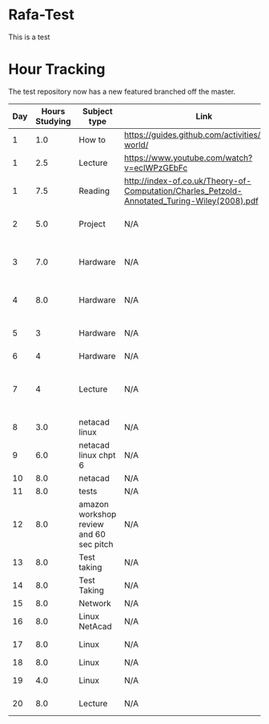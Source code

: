 # Rafa-Test
This is a test

# Hour Tracking

The test repository now has a new featured branched off the master.

Day | Hours Studying | Subject type | Link | Notes |
------------ | ------------- | ------------- | ------------- | ---------------
1 | 1.0 | How to | https://guides.github.com/activities/hello-world/ | GitHUB |
1 | 2.5 | Lecture | https://www.youtube.com/watch?v=ecIWPzGEbFc | 
1 | 7.5 | Reading | http://index-of.co.uk/Theory-of-Computation/Charles_Petzold-Annotated_Turing-Wiley(2008).pdf |
2 | 5.0 | Project |  N/A  | team building, Setting up ubuntu, powershell script Sphere
3 | 7.0  | Hardware |N/A| Quizes(Ram,The visible PC,Periphirals,Harddrive Tech)adding bootmark and studying  | 
4 | 8.0|Hardware | N/A| Quizes( Micro Processors, Harddrive technologies)|
5 | 3  | Hardware| N/A | Quiz ( Power supplies), Assemble and disamble 2 HP SFF Desktops|
6 | 4 | Hardware | N/A | RAM Quiz and study| 
7 | 4 | Lecture | N/A | Cloud computing,security and slides.downloading centos and using hypervisor |
8 | 3.0 | netacad linux  | N/A |  Linux |
9 | 6.0 | netacad linux chpt 6 | N/A | linux | 
10 | 8.0 | netacad | N/A | Saas/paas/Iaas | 
11 | 8.0 | tests | N/A  | raid |
12 | 8.0 | amazon workshop review and 60 sec pitch | N/A|AWS whats next|
13 | 8.0 | Test taking | N/A | Linux |
14 | 8.0 |Test Taking | N/A | Linux and Labs |
15 | 8.0 | Network | N/A | Labs and Networking |
16 | 8.0 | Linux NetAcad | N/A | Chapter 1&2 |
17 | 8.0 | Linux | N/A | Chapter 3 and working in the subsystem|
18 | 8.0 | Linux | N/A | Practicing making files |
19 | 4.0 | Linux | N/A | Making files and linux chapters|
20 | 8.0 | Lecture | N/A | RegexOne regular expressions |
